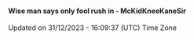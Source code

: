 #### Wise man says only fool rush in - McKidKneeKaneSir
Updated on 31/12/2023 - 16:09:37 (UTC) Time Zone
